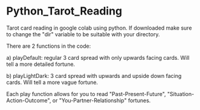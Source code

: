 # Python_Tarot_Reading

Tarot card reading in google colab using python.
If downloaded make sure to change the "dir" variable to be suitable with your directory.

There are 2 functions in the code:

a) playDefault: regular 3 card spread with only upwards facing cards. Will tell a more detailed fortune.

b) playLightDark: 3 card spread with upwards and upside down facing cards. Will tell a more vague fortune.

Each play function allows for you to read "Past-Present-Future", "Situation-Action-Outcome", or "You-Partner-Relationship" fortunes.
